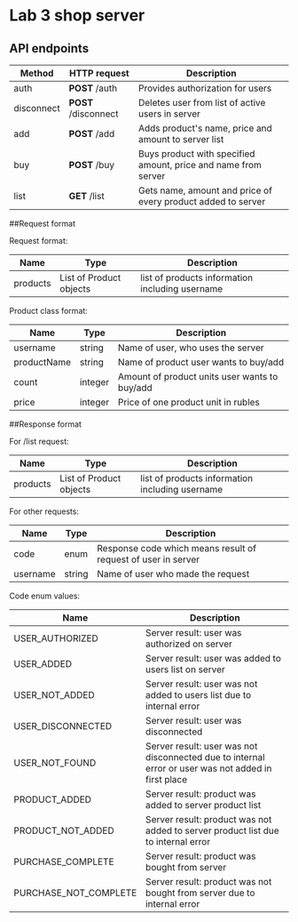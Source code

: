 # Lab 3 shop server

<a name="documentation-for-api-endpoints"></a>
## API endpoints

| Method     | HTTP request         | Description                                                     |
|------------|----------------------|-----------------------------------------------------------------|
| auth       | **POST** /auth       | Provides authorization for users                                |
| disconnect | **POST** /disconnect | Deletes user from list of active users in server                |
| add        | **POST** /add        | Adds product's name, price and amount to server list            |
| buy        | **POST** /buy        | Buys product with specified amount, price and name from server  |
|  list      | **GET** /list        | Gets name, amount and price of every product added to server    |

<a name="documentation-for-request-format"></a>
##Request format

Request format:

| Name     | Type                    | Description                                      |
|----------|-------------------------|--------------------------------------------------|
| products | List of Product objects | list of products information including username  |

Product class format:

| Name        | Type    | Description                                   |
|-------------|---------|-----------------------------------------------|
| username    | string  | Name of user, who uses the server             |
| productName | string  | Name of product user wants to buy/add         | 
| count       | integer | Amount of product units user wants to buy/add |
| price       | integer | Price of one product unit in rubles           |

<a name="documentation-for-response-format"></a>
##Response format

For /list request:

| Name     | Type                    | Description                                      |
|----------|-------------------------|--------------------------------------------------|
| products | List of Product objects | list of products information including username  |

For other requests:

| Name      | Type   | Description                                                   |
|-----------|--------|---------------------------------------------------------------|
| code      | enum   | Response code which means result of request of user in server |
| username  | string | Name of user who made the request                             |

Code enum values:

| Name                  | Description                                                                                         |
|-----------------------|-----------------------------------------------------------------------------------------------------|
| USER_AUTHORIZED       | Server result: user was authorized on server                                                        |
| USER_ADDED            | Server result: user was added to users list on server                                               |
| USER_NOT_ADDED        | Server result: user was not added to users list due to internal error                               |
| USER_DISCONNECTED     | Server result: user was disconnected                                                                |
| USER_NOT_FOUND        | Server result: user was not disconnected due to internal error or user was not added in first place |
| PRODUCT_ADDED         | Server result: product was added to server product list                                             |
| PRODUCT_NOT_ADDED     | Server result: product was not added to server product list due to internal error                   |
| PURCHASE_COMPLETE     | Server result: product was bought from server                                                       |
| PURCHASE_NOT_COMPLETE | Server result: product was not bought from server due to internal error                             |